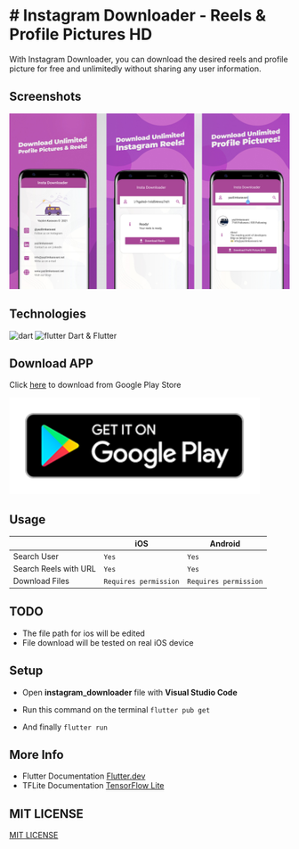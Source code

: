 # # Instagram Downloader - Reels & Profile Pictures HD

With Instagram Downloader, you can download the desired reels and profile picture for free and unlimitedly without sharing any user information.

##  Screenshots
![screenshots](https://raw.githubusercontent.com/alimcevik/flutter_instagram_downloader/main/images/screenshots.jpg )

##  Technologies
<img src="https://www.vectorlogo.zone/logos/dartlang/dartlang-icon.svg" alt="dart" width="40" height="40"/> <img src="https://www.vectorlogo.zone/logos/flutterio/flutterio-icon.svg" alt="flutter" width="40" height="40"/>
Dart & Flutter


## Download APP

Click [here](https://play.google.com/store/apps/details?id=com.yk.profile_picture) to download from Google Play Store

[<img src="images/playLogo.png" width="450" >](https://play.google.com/store/apps/details?id=com.yk.profile_picture)


## Usage

|                |iOS                          |Android                         |
|----------------|-------------------------------|-----------------------------|
|Search User|`Yes`            |`Yes`           |`Yes`
|Search Reels with URL          |`Yes`            |`Yes`            |
|Download Files          |`Requires permission`|`Requires permission`|


## TODO

 - The file path for ios will be edited
 - File download will be tested on real iOS device

## Setup

- Open ****instagram_downloader**** file with ****Visual Studio Code****

- Run this command on the terminal `flutter pub get`

- And finally `flutter run`


## More Info

- Flutter Documentation [Flutter.dev](https://flutter.dev/docs/)
- TFLite Documentation [TensorFlow Lite](https://www.tensorflow.org/lite)

##  MIT LICENSE
[MIT LICENSE](https://github.com/alimcevik/flutter_instagram_downloader/blob/main/LICENSE)

